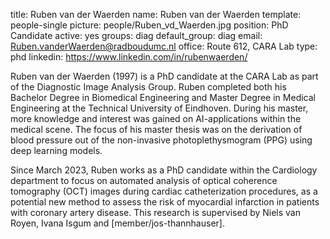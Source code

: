 title: Ruben van der Waerden 
name: Ruben van der Waerden 
template: people-single 
picture: people/Ruben_vd_Waerden.jpg 
position: PhD Candidate 
active: yes 
groups: diag 
default_group: diag 
email: Ruben.vanderWaerden@radboudumc.nl 
office: Route 612, CARA Lab 
type: phd 
linkedin: https://www.linkedin.com/in/rubenwaerden/

Ruben van der Waerden (1997) is a PhD candidate at the CARA Lab as part of the Diagnostic Image Analysis Group. Ruben completed both his Bachelor Degree in Biomedical Engineering and Master Degree in Medical Engineering at the Technical University of Eindhoven. During his master, more knowledge and interest was gained on AI-applications within the medical scene. The focus of his master thesis was on the derivation of blood pressure out of the non-invasive photoplethysmogram (PPG) using deep learning models.

Since March 2023, Ruben works as a PhD candidate within the Cardiology department to focus on automated analysis of optical coherence tomography (OCT) images during cardiac catheterization procedures, as a potential new method to assess the risk of myocardial infarction in patients with coronary artery disease. This research is supervised by Niels van Royen, Ivana Isgum and [member/jos-thannhauser].
